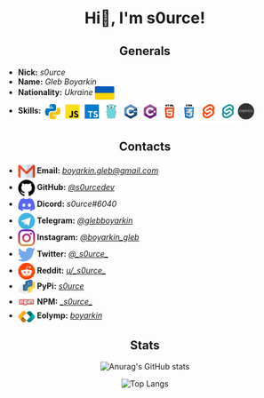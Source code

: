 # <center>Hi👋, I'm s0urce!</center>

## <center>Generals</center>

* **Nick:** *s0urce*
* **Name:** *Gleb Boyarkin*
* **Nationality:** *Ukraine* <img src="./icons/ukraine.svg" width=35px align=center>
* **Skills:** <img src="./icons/python.svg" width=35px align=center><img src="./icons/javascript.svg" width=35px align=center><img src="./icons/typescript.svg" width=35px align=center><img src="./icons/go.svg" width=35px align=center><img src="./icons/cpp.svg" width=35px align=center><img src="./icons/csharp.svg" width=35px align=center><img src="./icons/html.svg" width=35px align=center><img src="./icons/css.svg" width=35px align=center><img src="./icons/svelte.svg" width=35px align=center><img src="./icons/sapper.svg" width=35px align=center><img src="./icons/express.png" width=30px align=center>

## <center>Contacts</center>

* <img src="./icons/gmail.svg" width=30px align=center> **Email:** *<boyarkin.gleb@gmail.com>*
* <img src="./icons/github.svg" width=30px align=center> **GitHub:** *[@s0urcedev](https://github.com/s0urcedev)*
* <img src="./icons/discord.svg" width=30px align=center> **Dicord:** *s0urce#6040*
* <img src="./icons/telegram.svg" width=30px align=center> **Telegram:** *[@glebboyarkin](https://t.me/glebboyarkin)*
* <img src="./icons/instagram.svg" width=30px align=center> **Instagram:** *[@boyarkin_gleb](https://www.instagram.com/boyarkin_gleb/)*
* <img src="./icons/twitter.svg" width=30px align=center> **Twitter:** *[@\_s0urce\_](https://twitter.com/_s0urce_)*
* <img src="./icons/reddit.svg" width=30px align=center> **Reddit:** *[u/\_s0urce\_](https://www.reddit.com/user/_s0urce_)*
* <img src="./icons/pypi.svg" width=30px align=center> **PyPi:** *[s0urce](https://pypi.org/user/s0urce/)*
* <img src="./icons/npm.svg" width=30px align=center> **NPM:** *[\_s0urce\_](https://www.npmjs.com/~_s0urce_)*
* <img src="./icons/eolymp.png" width=30px align=center> **Eolymp:** *[boyarkin](https://www.eolymp.com/users/boyarkin)*

## <center>Stats</center>

<center>

![Anurag's GitHub stats](https://github-readme-stats.vercel.app/api?username=s0urcedev&show_icons=true&count_private=true)
  
![Top Langs](https://github-readme-stats.vercel.app/api/top-langs/?username=s0urcedev&langs_count=10&count_private=true)

</center>

